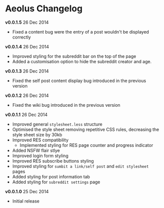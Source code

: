Aeolus Changelog
============

**v0.0.1.5** 26 Dec 2014

* Fixed a content bug were the entry of a post wouldn't be displayed correctly

**v0.0.1.4** 26 Dec 2014

* Improved styling for the subreddit bar on the top of the page
* Added a customisation option to hide the subreddit creator and age.

**v0.0.1.3** 26 Dec 2014

* Fixed the self post content display bug introduced in the previous version

**v0.0.1.2** 26 Dec 2014

* Fixed the wiki bug introduced in the previous version

**v0.0.1.1** 26 Dec 2014

* Improved general `stylesheet.less` structure
* Optimised the style sheet removing repetitive CSS rules, decreasing the style sheet size by 30kb
* Improved RES compatibility
  * Implemented styling for RES page counter and progress indicator
* Added NSFW flair stlye
* Improved login form styling
* Improved RES subscribe buttons styling
* Improved styling for `sumbit a link/self post` and `edit stylesheet` pages
* Added styling for post information tab
* Added styling for `subreddit settings` page

**v0.0.1.0** 25 Dec 2014

* Initial release